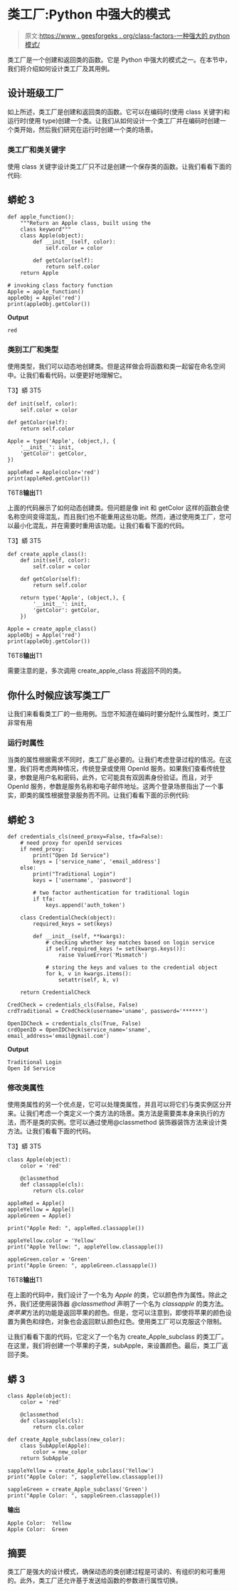 # 类工厂:Python 中强大的模式

> 原文:[https://www . geesforgeks . org/class-factors-一种强大的 python 模式/](https://www.geeksforgeeks.org/class-factories-a-powerful-pattern-in-python/)

类工厂是一个创建和返回类的函数。它是 Python 中强大的模式之一。在本节中，我们将介绍如何设计类工厂及其用例。

## 设计班级工厂

如上所述，类工厂是创建和返回类的函数。它可以在编码时(使用 class 关键字)和运行时(使用 type)创建一个类。让我们从如何设计一个类工厂并在编码时创建一个类开始，然后我们研究在运行时创建一个类的场景。

### 类工厂和类关键字

使用 class 关键字设计类工厂只不过是创建一个保存类的函数。让我们看看下面的代码:

## 蟒蛇 3

```
def apple_function():
    """Return an Apple class, built using the 
    class keyword"""
    class Apple(object):
        def __init__(self, color):
            self.color = color

        def getColor(self):
            return self.color
    return Apple

# invoking class factory function
Apple = apple_function()
appleObj = Apple('red')
print(appleObj.getColor())
```

**Output**

```
red

```

### 类别工厂和类型

使用类型，我们可以动态地创建类。但是这样做会将函数和类一起留在命名空间中。让我们看看代码，以便更好地理解它。

T3】蟒 3T5

```
def init(self, color):
    self.color = color

def getColor(self):
    return self.color

Apple = type('Apple', (object,), {
    '__init__': init,
    'getColor': getColor,
})

appleRed = Apple(color='red')
print(appleRed.getColor())
```

T6T8**输出**T1

上面的代码展示了如何动态创建类。但问题是像 init 和 getColor 这样的函数会使名称空间变得混乱，而且我们也不能重用这些功能。然而，通过使用类工厂，您可以最小化混乱，并在需要时重用该功能。让我们看看下面的代码。

T3】蟒 3T5

```
def create_apple_class():
    def init(self, color):
        self.color = color

    def getColor(self):
        return self.color

    return type('Apple', (object,), {
        '__init__': init,
        'getColor': getColor,
    })

Apple = create_apple_class()
appleObj = Apple('red')
print(appleObj.getColor())
```

T6T8**输出**T1

需要注意的是，多次调用 create_apple_class 将返回不同的类。

## 你什么时候应该写类工厂

让我们来看看类工厂的一些用例。当您不知道在编码时要分配什么属性时，类工厂非常有用

### 运行时属性

当类的属性根据需求不同时，类工厂是必要的。让我们考虑登录过程的情况。在这里，我们将考虑两种情况，传统登录或使用 OpenId 服务。如果我们查看传统登录，参数是用户名和密码，此外，它可能具有双因素身份验证。而且，对于 OpenId 服务，参数是服务名称和电子邮件地址。这两个登录场景指出了一个事实，即类的属性根据登录服务而不同。让我们看看下面的示例代码:

## 蟒蛇 3

```
def credentials_cls(need_proxy=False, tfa=False):
    # need proxy for openId services
    if need_proxy:
        print("Open Id Service")
        keys = ['service_name', 'email_address']
    else:
        print("Traditional Login")
        keys = ['username', 'password']

        # two factor authentication for traditional login
        if tfa:
            keys.append('auth_token')

    class CredentialCheck(object):
        required_keys = set(keys)

        def __init__(self, **kwargs):
            # checking whether key matches based on login service
            if self.required_keys != set(kwargs.keys()):
                raise ValueError('Mismatch')

            # storing the keys and values to the credential object
            for k, v in kwargs.items():
                setattr(self, k, v)

    return CredentialCheck

CredCheck = credentials_cls(False, False)
crdTraditional = CredCheck(username='uname', password='******')

OpenIDCheck = credentials_cls(True, False)
crdOpenID = OpenIDCheck(service_name='sname', email_address='email@gmail.com')
```

**Output**

```
Traditional Login
Open Id Service

```

### 修改类属性

使用类属性的另一个优点是，它可以处理类属性，并且可以将它们与类实例区分开来。让我们考虑一个类定义一个类方法的场景。类方法是需要类本身来执行的方法，而不是类的实例。您可以通过使用@classmethod 装饰器装饰方法来设计类方法。让我们看看下面的代码。

T3】蟒 3T5

```
class Apple(object):
    color = 'red'

    @classmethod
    def classapple(cls):
        return cls.color

appleRed = Apple()
appleYellow = Apple()
appleGreen = Apple()

print("Apple Red: ", appleRed.classapple())

appleYellow.color = 'Yellow'
print("Apple Yellow: ", appleYellow.classapple())

appleGreen.color = 'Green'
print("Apple Green: ", appleGreen.classapple())
```

T6T8**输出**T1

在上面的代码中，我们设计了一个名为 *Apple* 的类，它以颜色作为属性。除此之外，我们还使用装饰器 *@classmethod* 声明了一个名为 *classapple* 的类方法。*类苹果*方法的功能是返回苹果的颜色。但是，您可以注意到，即使将苹果的颜色设置为黄色和绿色，对象也会返回默认颜色红色。使用类工厂可以克服这个限制。

让我们看看下面的代码，它定义了一个名为 create_Apple_subclass 的类工厂。在这里，我们将创建一个苹果的子类，subApple，来设置颜色。最后，类工厂返回子类。

## 蟒 3

```
class Apple(object):
    color = 'red'

    @classmethod
    def classapple(cls):
        return cls.color

def create_Apple_subclass(new_color):
    class SubApple(Apple):
        color = new_color
    return SubApple

sappleYellow = create_Apple_subclass('Yellow')
print("Apple Color: ", sappleYellow.classapple())

sappleGreen = create_Apple_subclass('Green')
print("Apple Color: ", sappleGreen.classapple())
```

**输出**

```
Apple Color:  Yellow
Apple Color:  Green

```

## 摘要

类工厂是强大的设计模式，确保动态的类创建过程是可读的、有组织的和可重用的。此外，类工厂还允许基于发送给函数的参数进行属性切换。